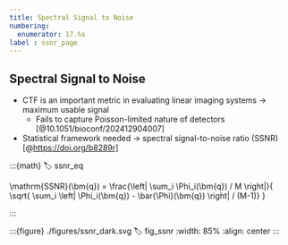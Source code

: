 ```yaml
---
title: Spectral Signal to Noise
numbering:
  enumerator: 17.%s
label : ssnr_page
---
```


## Spectral Signal to Noise

- CTF is an important metric in evaluating linear imaging systems &rarr; maximum usable signal
  - Fails to capture Poisson-limited nature of detectors [@10.1051/bioconf/202412904007]
- Statistical framework needed &rarr; spectral signal-to-noise ratio (SSNR) [@https://doi.org/b8289r]

:::{math}
:label: ssnr_eq

\mathrm{SSNR}(\bm{q}) = \frac{\left| \sum_i \Phi_i(\bm{q}) / M \right|}{
  \sqrt{ \sum_i \left| \Phi_i(\bm{q}) - \bar{\Phi}(\bm{q}) \right| / (M-1)}
 }

:::

:::{figure} ./figures/ssnr_dark.svg
:label: fig_ssnr
:width: 85%
:align: center
:::
